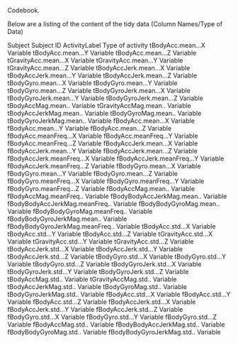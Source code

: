 Codebook.

Below are a listing of the content of the tidy data (Column Names/Type of Data)

Subject	Subject ID
ActivityLabel	Type of activity
tBodyAcc.mean...X	Variable
tBodyAcc.mean...Y	Variable
tBodyAcc.mean...Z	Variable
tGravityAcc.mean...X	Variable
tGravityAcc.mean...Y	Variable
tGravityAcc.mean...Z	Variable
tBodyAccJerk.mean...X	Variable
tBodyAccJerk.mean...Y	Variable
tBodyAccJerk.mean...Z	Variable
tBodyGyro.mean...X	Variable
tBodyGyro.mean...Y	Variable
tBodyGyro.mean...Z	Variable
tBodyGyroJerk.mean...X	Variable
tBodyGyroJerk.mean...Y	Variable
tBodyGyroJerk.mean...Z	Variable
tBodyAccMag.mean..	Variable
tGravityAccMag.mean..	Variable
tBodyAccJerkMag.mean..	Variable
tBodyGyroMag.mean..	Variable
tBodyGyroJerkMag.mean..	Variable
fBodyAcc.mean...X	Variable
fBodyAcc.mean...Y	Variable
fBodyAcc.mean...Z	Variable
fBodyAcc.meanFreq...X	Variable
fBodyAcc.meanFreq...Y	Variable
fBodyAcc.meanFreq...Z	Variable
fBodyAccJerk.mean...X	Variable
fBodyAccJerk.mean...Y	Variable
fBodyAccJerk.mean...Z	Variable
fBodyAccJerk.meanFreq...X	Variable
fBodyAccJerk.meanFreq...Y	Variable
fBodyAccJerk.meanFreq...Z	Variable
fBodyGyro.mean...X	Variable
fBodyGyro.mean...Y	Variable
fBodyGyro.mean...Z	Variable
fBodyGyro.meanFreq...X	Variable
fBodyGyro.meanFreq...Y	Variable
fBodyGyro.meanFreq...Z	Variable
fBodyAccMag.mean..	Variable
fBodyAccMag.meanFreq..	Variable
fBodyBodyAccJerkMag.mean..	Variable
fBodyBodyAccJerkMag.meanFreq..	Variable
fBodyBodyGyroMag.mean..	Variable
fBodyBodyGyroMag.meanFreq..	Variable
fBodyBodyGyroJerkMag.mean..	Variable
fBodyBodyGyroJerkMag.meanFreq..	Variable
tBodyAcc.std...X	Variable
tBodyAcc.std...Y	Variable
tBodyAcc.std...Z	Variable
tGravityAcc.std...X	Variable
tGravityAcc.std...Y	Variable
tGravityAcc.std...Z	Variable
tBodyAccJerk.std...X	Variable
tBodyAccJerk.std...Y	Variable
tBodyAccJerk.std...Z	Variable
tBodyGyro.std...X	Variable
tBodyGyro.std...Y	Variable
tBodyGyro.std...Z	Variable
tBodyGyroJerk.std...X	Variable
tBodyGyroJerk.std...Y	Variable
tBodyGyroJerk.std...Z	Variable
tBodyAccMag.std..	Variable
tGravityAccMag.std..	Variable
tBodyAccJerkMag.std..	Variable
tBodyGyroMag.std..	Variable
tBodyGyroJerkMag.std..	Variable
fBodyAcc.std...X	Variable
fBodyAcc.std...Y	Variable
fBodyAcc.std...Z	Variable
fBodyAccJerk.std...X	Variable
fBodyAccJerk.std...Y	Variable
fBodyAccJerk.std...Z	Variable
fBodyGyro.std...X	Variable
fBodyGyro.std...Y	Variable
fBodyGyro.std...Z	Variable
fBodyAccMag.std..	Variable
fBodyBodyAccJerkMag.std..	Variable
fBodyBodyGyroMag.std..	Variable
fBodyBodyGyroJerkMag.std..	Variable
